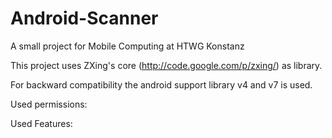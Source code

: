 Android-Scanner
===============

A small project for Mobile Computing at HTWG Konstanz

This project uses ZXing's core (http://code.google.com/p/zxing/) as library.

For backward compatibility the android support library v4 and v7 is used.


Used permissions:


Used Features:


